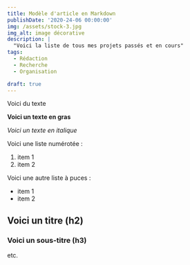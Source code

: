 ```yaml
---
title: Modèle d'article en Markdown
publishDate: '2020-24-06 00:00:00'
img: /assets/stock-3.jpg
img_alt: image décorative
description: |
  "Voici la liste de tous mes projets passés et en cours"
tags:
  - Rédaction
  - Recherche
  - Organisation

draft: true
---
```


Voici du texte

**Voici un texte en gras**

_Voici un texte en italique_

Voici une liste numérotée :

1. item 1
2. item 2

Voici une autre liste à puces :

- item 1
- item 2

## Voici un titre (h2)

### Voici un sous-titre (h3)

etc.